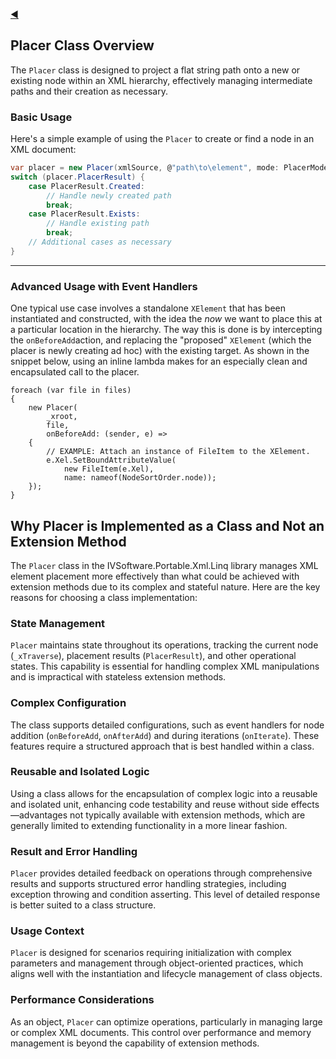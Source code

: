 ﻿[◀](../README.md)


## Placer Class Overview

The `Placer` class is designed to project a flat string path onto a new or existing node within an XML hierarchy, effectively managing intermediate paths and their creation as necessary.

### Basic Usage

Here's a simple example of using the `Placer` to create or find a node in an XML document:

```csharp
var placer = new Placer(xmlSource, @"path\to\element", mode: PlacerMode.FindOrCreate);
switch (placer.PlacerResult) {
    case PlacerResult.Created:
        // Handle newly created path
        break;
    case PlacerResult.Exists:
        // Handle existing path
        break;
    // Additional cases as necessary
}
```
___

### Advanced Usage with Event Handlers

One typical use case involves a standalone `XElement` that has been instantiated and constructed, with the idea the _now_ we want to place this at a particular location in the hierarchy. The way this is done is by intercepting the `onBeforeAdd`action, and replacing the "proposed" `XElement` (which the placer is newly creating ad hoc) with the existing target. As shown in the snippet below, using an inline lambda makes for an especially clean and encapsulated call to the placer.

```
foreach (var file in files)
{
    new Placer(
        _xroot, 
        file, 
        onBeforeAdd: (sender, e) =>
    {
        // EXAMPLE: Attach an instance of FileItem to the XElement.
        e.Xel.SetBoundAttributeValue(
            new FileItem(e.Xel),
            name: nameof(NodeSortOrder.node));
    });
}
```


## Why Placer is Implemented as a Class and Not an Extension Method

The `Placer` class in the IVSoftware.Portable.Xml.Linq library manages XML element placement more effectively than what could be achieved with extension methods due to its complex and stateful nature. Here are the key reasons for choosing a class implementation:

### State Management
`Placer` maintains state throughout its operations, tracking the current node (`_xTraverse`), placement results (`PlacerResult`), and other operational states. This capability is essential for handling complex XML manipulations and is impractical with stateless extension methods.

### Complex Configuration
The class supports detailed configurations, such as event handlers for node addition (`onBeforeAdd`, `onAfterAdd`) and during iterations (`onIterate`). These features require a structured approach that is best handled within a class.

### Reusable and Isolated Logic
Using a class allows for the encapsulation of complex logic into a reusable and isolated unit, enhancing code testability and reuse without side effects—advantages not typically available with extension methods, which are generally limited to extending functionality in a more linear fashion.

### Result and Error Handling
`Placer` provides detailed feedback on operations through comprehensive results and supports structured error handling strategies, including exception throwing and condition asserting. This level of detailed response is better suited to a class structure.

### Usage Context
`Placer` is designed for scenarios requiring initialization with complex parameters and management through object-oriented practices, which aligns well with the instantiation and lifecycle management of class objects.

### Performance Considerations
As an object, `Placer` can optimize operations, particularly in managing large or complex XML documents. This control over performance and memory management is beyond the capability of extension methods.

